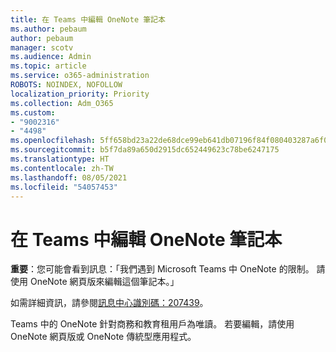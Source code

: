 ```yaml
---
title: 在 Teams 中編輯 OneNote 筆記本
ms.author: pebaum
author: pebaum
manager: scotv
ms.audience: Admin
ms.topic: article
ms.service: o365-administration
ROBOTS: NOINDEX, NOFOLLOW
localization_priority: Priority
ms.collection: Adm_O365
ms.custom:
- "9002316"
- "4498"
ms.openlocfilehash: 5ff658bd23a22de68dce99eb641db07196f84f080403287a6f06b4d8ff69c7d9
ms.sourcegitcommit: b5f7da89a650d2915dc652449623c78be6247175
ms.translationtype: HT
ms.contentlocale: zh-TW
ms.lasthandoff: 08/05/2021
ms.locfileid: "54057453"
---
```

# <a name="editing-onenote-notebooks-in-teams"></a>在 Teams 中編輯 OneNote 筆記本

**重要**：您可能會看到訊息：「我們遇到 Microsoft Teams 中 OneNote 的限制。 請使用 OneNote 網頁版來編輯這個筆記本。」  

如需詳細資訊，請參閱[訊息中心識別碼：207439](https://admin.microsoft.com/Adminportal/Home?source=applauncher#MessageCenter?id=MC207439)。

Teams 中的 OneNote 針對商務和教育租用戶為唯讀。 若要編輯，請使用 OneNote 網頁版或 OneNote 傳統型應用程式。
